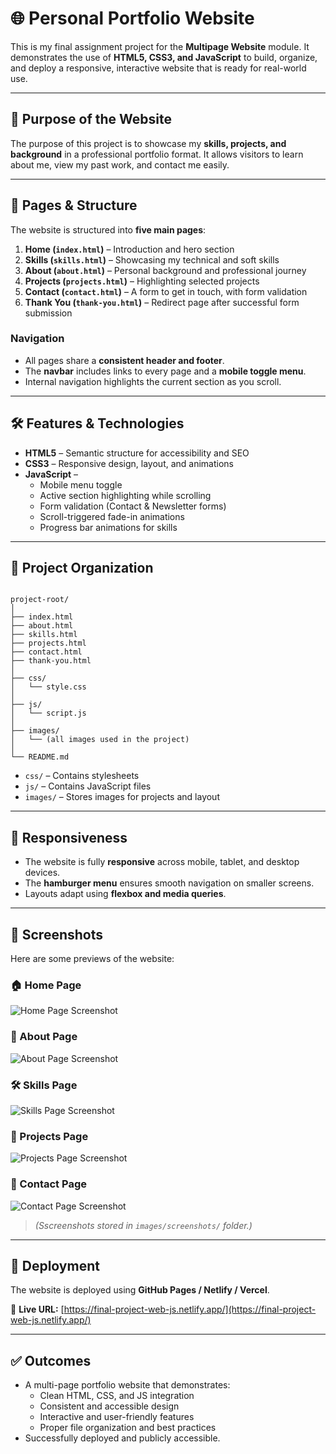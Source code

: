 # 🌐 Personal Portfolio Website

This is my final assignment project for the **Multipage Website** module. It demonstrates the use of **HTML5, CSS3, and JavaScript** to build, organize, and deploy a responsive, interactive website that is ready for real-world use.

---

## 🎯 Purpose of the Website

The purpose of this project is to showcase my **skills, projects, and background** in a professional portfolio format. It allows visitors to learn about me, view my past work, and contact me easily.

---

## 📄 Pages & Structure

The website is structured into **five main pages**:

1. **Home (`index.html`)** – Introduction and hero section  
2. **Skills (`skills.html`)** – Showcasing my technical and soft skills  
3. **About (`about.html`)** – Personal background and professional journey  
4. **Projects (`projects.html`)** – Highlighting selected projects  
5. **Contact (`contact.html`)** – A form to get in touch, with form validation  
6. **Thank You (`thank-you.html`)** – Redirect page after successful form submission  

### Navigation
- All pages share a **consistent header and footer**.  
- The **navbar** includes links to every page and a **mobile toggle menu**.  
- Internal navigation highlights the current section as you scroll.  

---

## 🛠️ Features & Technologies

- **HTML5** – Semantic structure for accessibility and SEO  
- **CSS3** – Responsive design, layout, and animations  
- **JavaScript** –  
  - Mobile menu toggle  
  - Active section highlighting while scrolling  
  - Form validation (Contact & Newsletter forms)  
  - Scroll-triggered fade-in animations  
  - Progress bar animations for skills  

---

## 📂 Project Organization

```

project-root/
│
├── index.html
├── about.html
├── skills.html
├── projects.html
├── contact.html
├── thank-you.html
│
├── css/
│   └── style.css
│
├── js/
│   └── script.js
│
├── images/
│   └── (all images used in the project)
│
└── README.md

```

- `css/` – Contains stylesheets  
- `js/` – Contains JavaScript files  
- `images/` – Stores images for projects and layout  

---

## 📱 Responsiveness

- The website is fully **responsive** across mobile, tablet, and desktop devices.  
- The **hamburger menu** ensures smooth navigation on smaller screens.  
- Layouts adapt using **flexbox and media queries**.  

---

## 📸 Screenshots

Here are some previews of the website:

### 🏠 Home Page
![Home Page Screenshot](images/screenshots/home.png)

### 👤 About Page
![About Page Screenshot](images/screenshots/about.png)

### 🛠️ Skills Page
![Skills Page Screenshot](images/screenshots/skills.png)

### 💼 Projects Page
![Projects Page Screenshot](images/screenshots/projects.png)

### 📩 Contact Page
![Contact Page Screenshot](images/screenshots/contact.png)

> *(Sscreenshots stored in `images/screenshots/` folder.)*

---

## 🚀 Deployment

The website is deployed using **GitHub Pages / Netlify / Vercel**.  

🔗 **Live URL:** [https://final-project-web-js.netlify.app/](https://final-project-web-js.netlify.app/)  


---

## ✅ Outcomes

- A multi-page portfolio website that demonstrates:  
  - Clean HTML, CSS, and JS integration  
  - Consistent and accessible design  
  - Interactive and user-friendly features  
  - Proper file organization and best practices  
- Successfully deployed and publicly accessible.  



